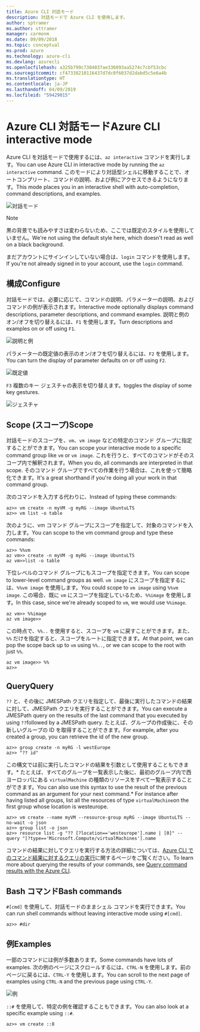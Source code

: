 ```yaml
---
title: Azure CLI 対話モード
description: 対話モードで Azure CLI を使用します。
author: sptramer
ms.author: sttramer
manager: carmonm
ms.date: 09/09/2018
ms.topic: conceptual
ms.prod: azure
ms.technology: azure-cli
ms.devlang: azurecli
ms.openlocfilehash: a325b799c7384037ae336093aa5274c7cbf53cbc
ms.sourcegitcommit: cf47338210116437d7dc0f6037d2dabd5c5e6a4b
ms.translationtype: HT
ms.contentlocale: ja-JP
ms.lasthandoff: 04/09/2019
ms.locfileid: "59429015"
---
```

# <a name="azure-cli-interactive-mode"></a><span data-ttu-id="c9998-103">Azure CLI 対話モード</span><span class="sxs-lookup"><span data-stu-id="c9998-103">Azure CLI interactive mode</span></span>

<span data-ttu-id="c9998-104">Azure CLI を対話モードで使用するには、`az interactive` コマンドを実行します。</span><span class="sxs-lookup"><span data-stu-id="c9998-104">You can use Azure CLI in interactive mode by running the `az interactive` command.</span></span>
<span data-ttu-id="c9998-105">このモードにより対話型シェルに移動することで、オートコンプリート、コマンドの説明、および例にアクセスできるようになります。</span><span class="sxs-lookup"><span data-stu-id="c9998-105">This mode places you in an interactive shell with auto-completion, command descriptions, and examples.</span></span>

![対話モード](./media/interactive-azure-cli/webapp-create.png)

> [!NOTE]
> <span data-ttu-id="c9998-107">黒の背景でも読みやすさは変わらないため、ここでは既定のスタイルを使用していません。</span><span class="sxs-lookup"><span data-stu-id="c9998-107">We're not using the default style here, which doesn't read as well on a black background.</span></span>

<span data-ttu-id="c9998-108">まだアカウントにサインインしていない場合は、`login` コマンドを使用します。</span><span class="sxs-lookup"><span data-stu-id="c9998-108">If you're not already signed in to your account, use the `login` command.</span></span>

## <a name="configure"></a><span data-ttu-id="c9998-109">構成</span><span class="sxs-lookup"><span data-stu-id="c9998-109">Configure</span></span>

<span data-ttu-id="c9998-110">対話モードでは、必要に応じて、コマンドの説明、パラメーターの説明、およびコマンドの例が表示されます。</span><span class="sxs-lookup"><span data-stu-id="c9998-110">Interactive mode optionally displays command descriptions, parameter descriptions, and command examples.</span></span>
<span data-ttu-id="c9998-111">説明と例のオン/オフを切り替えるには、`F1` を使用します。</span><span class="sxs-lookup"><span data-stu-id="c9998-111">Turn descriptions and examples on or off using `F1`.</span></span>

![説明と例](./media/interactive-azure-cli/descriptions-and-examples.png)

<span data-ttu-id="c9998-113">パラメーターの既定値の表示のオン/オフを切り替えるには、`F2` を使用します。</span><span class="sxs-lookup"><span data-stu-id="c9998-113">You can turn the display of parameter defaults on or off using `F2`.</span></span>

![既定値](./media/interactive-azure-cli/defaults.png)

`F3` <span data-ttu-id="c9998-115">複数のキー ジェスチャの表示を切り替えます。</span><span class="sxs-lookup"><span data-stu-id="c9998-115">toggles the display of some key gestures.</span></span>

![ジェスチャ](./media/interactive-azure-cli/gestures.png)

## <a name="scope"></a><span data-ttu-id="c9998-117">Scope (スコープ)</span><span class="sxs-lookup"><span data-stu-id="c9998-117">Scope</span></span>

<span data-ttu-id="c9998-118">対話モードのスコープを、`vm`、`vm image` などの特定のコマンド グループに指定することができます。</span><span class="sxs-lookup"><span data-stu-id="c9998-118">You can scope your interactive mode to a specific command group like `vm` or `vm image`.</span></span>
<span data-ttu-id="c9998-119">これを行うと、すべてのコマンドがそのスコープ内で解釈されます。</span><span class="sxs-lookup"><span data-stu-id="c9998-119">When you do, all commands are interpreted in that scope.</span></span>
<span data-ttu-id="c9998-120">そのコマンド グループですべての作業を行う場合は、これを使って簡略化できます。</span><span class="sxs-lookup"><span data-stu-id="c9998-120">It's a great shorthand if you're doing all your work in that command group.</span></span>

<span data-ttu-id="c9998-121">次のコマンドを入力する代わりに、</span><span class="sxs-lookup"><span data-stu-id="c9998-121">Instead of typing these commands:</span></span>

```azurecli
az>> vm create -n myVM -g myRG --image UbuntuLTS
az>> vm list -o table
```

<span data-ttu-id="c9998-122">次のように、vm コマンド グループにスコープを指定して、対象のコマンドを入力します。</span><span class="sxs-lookup"><span data-stu-id="c9998-122">You can scope to the vm command group and type these commands:</span></span>

```azurecli
az>> %%vm
az vm>> create -n myVM -g myRG --image UbuntuLTS
az vm>>list -o table
```

<span data-ttu-id="c9998-123">下位レベルのコマンド グループにもスコープを指定できます。</span><span class="sxs-lookup"><span data-stu-id="c9998-123">You can scope to lower-level command groups as well.</span></span>
<span data-ttu-id="c9998-124">`vm image` にスコープを指定するには、`%%vm image` を使用します。</span><span class="sxs-lookup"><span data-stu-id="c9998-124">You could scope to `vm image` using `%%vm image`.</span></span>
<span data-ttu-id="c9998-125">この場合、既に `vm` にスコープを指定しているため、`%%image` を使用します。</span><span class="sxs-lookup"><span data-stu-id="c9998-125">In this case, since we're already scoped to `vm`, we would use `%%image`.</span></span>

```azurecli
az vm>> %%image
az vm image>>
```

<span data-ttu-id="c9998-126">この時点で、`%%..` を使用すると、スコープを `vm` に戻すことができます。また、`%%` だけを指定すると、スコープをルートに指定できます。</span><span class="sxs-lookup"><span data-stu-id="c9998-126">At that point, we can pop the scope back up to `vm` using `%%..`, or we can scope to the root with just `%%`.</span></span>

```azurecli
az vm image>> %%
az>>
```

## <a name="query"></a><span data-ttu-id="c9998-127">Query</span><span class="sxs-lookup"><span data-stu-id="c9998-127">Query</span></span>

<span data-ttu-id="c9998-128">`??` と、その後に JMESPath クエリを指定して、最後に実行したコマンドの結果に対して、JMESPath クエリを実行することができます。</span><span class="sxs-lookup"><span data-stu-id="c9998-128">You can execute a JMESPath query on the results of the last command that you executed by using `??`followed by a JMESPath query.</span></span>
<span data-ttu-id="c9998-129">たとえば、グループの作成後に、その新しいグループの ID を取得することができます。</span><span class="sxs-lookup"><span data-stu-id="c9998-129">For example, after you created a group, you can retrieve the id of the new group.</span></span>

```azurecli
az>> group create -n myRG -l westEurope
az>> "?? id"
```

<span data-ttu-id="c9998-130">この構文では前に実行したコマンドの結果を引数として使用することもできます。\* たとえば、すべてのグループを一覧表示した後に、最初のグループ内で西ヨーロッパにある `virtualMachine` の種類のリソースをすべて一覧表示することができます。</span><span class="sxs-lookup"><span data-stu-id="c9998-130">You can also use this syntax to use the result of the previous command as an argument for your next command.\* For instance after having listed all groups, list all the resources of type `virtualMachine`on the first group whose location is westeurope.</span></span> 

```azurecli
az>> vm create --name myVM --resource-group myRG --image UbuntuLTS --no-wait -o json
az>> group list -o json
az>> resource list -g "?? [?location=='westeurope'].name | [0]" --query "[?type=='Microsoft.Compute/virtualMachines'].name
```

<span data-ttu-id="c9998-131">コマンドの結果に対してクエリを実行する方法の詳細については、[Azure CLI でのコマンド結果に対するクエリの実行](query-azure-cli.md)に関するページをご覧ください。</span><span class="sxs-lookup"><span data-stu-id="c9998-131">To learn more about querying the results of your commands, see [Query command results with the Azure CLI](query-azure-cli.md).</span></span>

## <a name="bash-commands"></a><span data-ttu-id="c9998-132">Bash コマンド</span><span class="sxs-lookup"><span data-stu-id="c9998-132">Bash commands</span></span>

<span data-ttu-id="c9998-133">`#[cmd]` を使用して、対話モードのままシェル コマンドを実行できます。</span><span class="sxs-lookup"><span data-stu-id="c9998-133">You can run shell commands without leaving interactive mode using `#[cmd]`.</span></span>

```azurecli
az>> #dir
```

## <a name="examples"></a><span data-ttu-id="c9998-134">例</span><span class="sxs-lookup"><span data-stu-id="c9998-134">Examples</span></span>

<span data-ttu-id="c9998-135">一部のコマンドには例が多数あります。</span><span class="sxs-lookup"><span data-stu-id="c9998-135">Some commands have lots of examples.</span></span>
<span data-ttu-id="c9998-136">次の例のページにスクロールするには、`CTRL-N` を使用します。前のページに戻るには、`CTRL-Y` を使用します。</span><span class="sxs-lookup"><span data-stu-id="c9998-136">You can scroll to the next page of examples using `CTRL-N` and the previous page using `CTRL-Y`.</span></span>

![例](./media/interactive-azure-cli/examples.png)

<span data-ttu-id="c9998-138">`::#` を使用して、特定の例を確認することもできます。</span><span class="sxs-lookup"><span data-stu-id="c9998-138">You can also look at a specific example using `::#`.</span></span>

```azurecli
az>> vm create ::8
```
